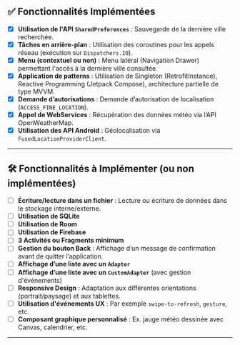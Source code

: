 ## ✅ Fonctionnalités Implémentées

- [x] **Utilisation de l'API `SharedPreferences`** : Sauvegarde de la dernière ville recherchée.
- [x] **Tâches en arrière-plan** : Utilisation des coroutines pour les appels réseau (exécution sur `Dispatchers.IO`).
- [x] **Menu (contextuel ou non)** : Menu latéral (Navigation Drawer) permettant l'accès à la dernière ville consultée.
- [x] **Application de patterns** : Utilisation de Singleton (RetrofitInstance), Reactive Programming (Jetpack Compose), architecture partielle de type MVVM.
- [x] **Demande d’autorisations** : Demande d’autorisation de localisation (`ACCESS_FINE_LOCATION`).
- [x] **Appel de WebServices** : Récupération des données météo via l’API OpenWeatherMap.
- [x] **Utilisation des API Android** : Géolocalisation via `FusedLocationProviderClient`.

---

## 🛠️ Fonctionnalités à Implémenter (ou non implémentées)

- [ ] **Écriture/lecture dans un fichier** : Lecture ou écriture de données dans le stockage interne/externe.
- [ ] **Utilisation de SQLite**
- [ ] **Utilisation de Room**
- [ ] **Utilisation de Firebase**
- [ ] **3 Activités ou Fragments minimum**
- [ ] **Gestion du bouton Back** : Affichage d’un message de confirmation avant de quitter l’application.
- [ ] **Affichage d’une liste avec un `Adapter`**
- [ ] **Affichage d’une liste avec un `CustomAdapter`** (avec gestion d'événements)
- [ ] **Responsive Design** : Adaptation aux différentes orientations (portrait/paysage) et aux tablettes.
- [ ] **Utilisation d'événements UX** : Par exemple `swipe-to-refresh`, `gesture`, etc.
- [ ] **Composant graphique personnalisé** : Ex. jauge météo dessinée avec Canvas, calendrier, etc.

---
